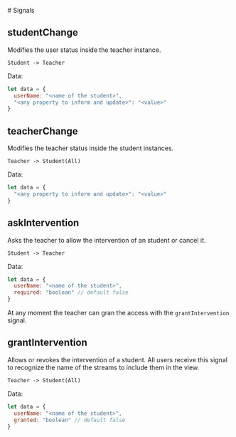 # Signals

## studentChange

Modifies the user status inside the teacher instance.

`Student -> Teacher`

Data:

```js
let data = {
  userName: "<name of the student>",
  "<any property to inform and update>": "<value>"
}
```

## teacherChange

Modifies the teacher status inside the student instances.

`Teacher -> Student(All)`

Data:

```js
let data = {
  "<any property to inform and update>": "<value>"
}
```

## askIntervention

Asks the teacher to allow the intervention of an student or cancel it.

`Student -> Teacher`

Data:

```js
let data = {
  userName: "<name of the student>",
  required: "boolean" // default false
}
```

At any moment the teacher can gran the access with the `grantIntervention` signal.

## grantIntervention

Allows or revokes the intervention of a student. All users receive this signal to recognize the name of the streams to include them in the view.

`Teacher -> Student(All)`

Data:

```js
let data = {
  userName: "<name of the student>",
  granted: "boolean" // default false
}
```
